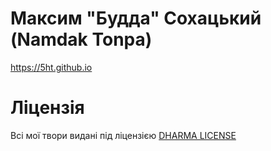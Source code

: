 # Максим "Будда" Сохацький (Namdak Tonpa)

https://5ht.github.io

# Ліцензія

Всі мої твори видані під ліцензією <a href="https://5ht.co/license/">DHARMA LICENSE</a>
